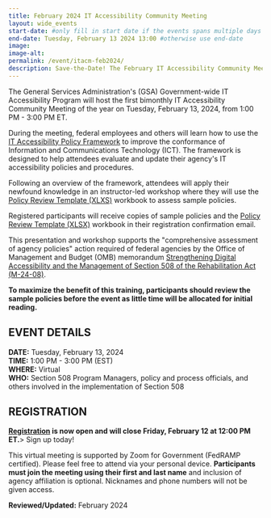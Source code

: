 ```yaml
---
title: February 2024 IT Accessibility Community Meeting
layout: wide_events
start-date: #only fill in start date if the events spans multiple days
end-date: Tuesday, February 13 2024 13:00 #otherwise use end-date
image:
image-alt: 
permalink: /event/itacm-feb2024/
description: Save-the-Date! The February IT Accessibility Community Meeting (ITACM) will be held on Tuesday, February 13, 2024 from 1:00 PM - 3:00 PM ET. During the meeting, federal employees and others will learn how to use the IT Accessibility Policy Framework to improve the conformance of Information and Communications Technology (ICT).
---
```

The General Services Administration's (GSA) Government-wide IT Accessibility Program will host the first bimonthly IT Accessibility Community Meeting of the year on Tuesday, February 13, 2024, from 1:00 PM - 3:00 PM ET.

During the meeting, federal employees and others will learn how to use the <a href="{{site.baseurl}}/manage/policy-framework/introduction/">IT Accessibility Policy Framework</a> to improve the conformance of Information and Communications Technology (ICT). The framework is designed to help attendees evaluate and update their agency's IT accessibility policies and procedures.

Following an overview of the framework, attendees will apply their newfound knowledge in an instructor-led workshop where they will use the [Policy Review Template (XLXS)](https://assets.section508.gov/files/Policy+Review+Template.xlsx) workbook to assess sample policies.

Registered participants will receive copies of sample policies and the [Policy Review Template (XLSX)](https://assets.section508.gov/files/Policy+Review+Template.xlsx) workbook in their registration confirmation email.

This presentation and workshop supports the "comprehensive assessment of agency policies" action required of federal agencies by the Office of Management and Budget (OMB) memorandum <a href="https://www.whitehouse.gov/omb/management/ofcio/m-24-08-strengthening-digital-accessibility-and-the-management-of-section-508-of-the-rehabilitation-act/" target="_blank">Strengthening Digital Accessibility and the Management of Section 508 of the Rehabilitation Act (M-24-08)</a>.

**To maximize the benefit of this training, participants should review the sample policies before the event as little time will be allocated for initial reading.**

## EVENT DETAILS
**DATE:** Tuesday, February 13, 2024  
**TIME:** 1:00 PM - 3:00 PM (EST)  
**WHERE:** Virtual  
**WHO:** Section 508 Program Managers, policy and process officials, and others involved in the implementation of Section 508

## REGISTRATION
<strong><a href="https://feedback.gsa.gov/jfe/form/SV_5oTpel5cSHiqOl8" target="_blank">Registration</a> is now open and will close Friday, February 12 at 12:00 PM ET.</strong>> Sign up today!

This virtual meeting is supported by Zoom for Government (FedRAMP certified).  Please feel free to attend via your personal device. **Participants must join the meeting using their first and last name** and inclusion of agency affiliation is optional​. Nicknames and phone numbers will not be given access.

**Reviewed/Updated:** February 2024